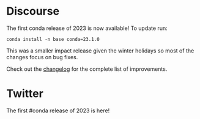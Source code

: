# Discourse

The first conda release of 2023 is now available! To update run:

```
conda install -n base conda=23.1.0
```

This was a smaller impact release given the winter holidays so most of the changes focus on bug fixes.

Check out the [changelog](https://github.com/conda/conda/releases/tag/23.1.0) for the complete list of improvements.


# Twitter

The first #conda release of 2023 is here!

<Discourse link>
